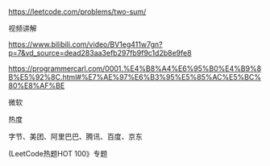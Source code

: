 https://leetcode.com/problems/two-sum/

视频讲解

https://www.bilibili.com/video/BV1eg411w7gn?p=7&vd_source=dead283aa3efb297fb9f9c1d2b8e9fe8

https://programmercarl.com/0001.%E4%B8%A4%E6%95%B0%E4%B9%8B%E5%92%8C.html#%E7%AE%97%E6%B3%95%E5%85%AC%E5%BC%80%E8%AF%BE


微软

热度

字节、美团、阿里巴巴、腾讯、百度、京东

(LeetCode热题HOT 100》专题
